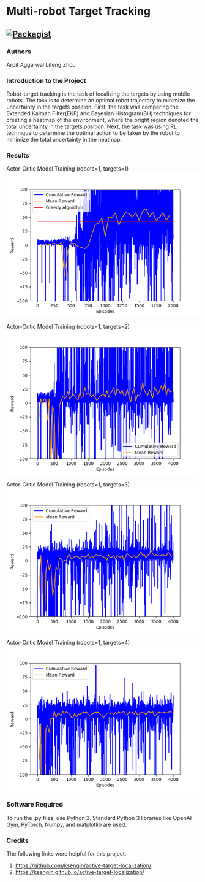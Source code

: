 # Multi-robot Target Tracking

[![Packagist](https://img.shields.io/packagist/l/doctrine/orm.svg)](LICENSE.md)
---


### Authors
Arpit Aggarwal
Lifeng Zhou


### Introduction to the Project
Robot-target tracking is the task of localizing the targets by using mobile robots. The task is to determine an optimal robot trajectory to minimize the uncertainty in the targets position. First, the task was comparing the Extended Kalman Filter(EKF) and Bayesian Histogram(BH) techniques for creating a heatmap of the environment, where the bright region denoted the total uncertainty in the targets position. Next, the task was using RL technique to determine the optimal action to be taken by the robot to minimize the total uncertainty in the heatmap.


### Results

Actor-Critic Model Training (robots=1, targets=1)
![](outputs/reward_sensors_1_targets_1.png) 

Actor-Critic Model Training (robots=1, targets=2)
![](outputs/reward_sensors_1_targets_2.png)

Actor-Critic Model Training (robots=1, targets=3)
![](outputs/reward_sensors_1_targets_3.png)

Actor-Critic Model Training (robots=1, targets=4)
![](outputs/reward_sensors_1_targets_4.png)


### Software Required
To run the .py files, use Python 3. Standard Python 3 libraries like OpenAI Gym, PyTorch, Numpy, and matplotlib are used.


### Credits
The following links were helpful for this project:
1. https://github.com/ksengin/active-target-localization/
2. https://ksengin.github.io/active-target-localization/
